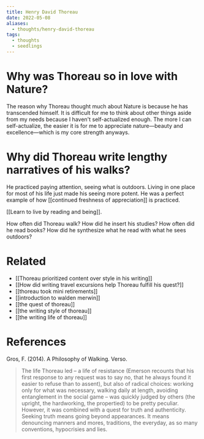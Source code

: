 ```yaml
---
title: Henry David Thoreau
date: 2022-05-08
aliases:
  - thoughts/henry-david-thoreau
tags:
  - thoughts
  - seedlings
---
```

# Why was Thoreau so in love with Nature?

The reason why Thoreau thought much about Nature is because he has transcended himself. It is difficult for me to think about other things aside from my needs because I haven't self-actualized enough. The more I can self-actualize, the easier it is for me to appreciate nature—beauty and excellence—which is my core strength anyways.

# Why did Thoreau write lengthy narratives of his walks?

He practiced paying attention, seeing what is outdoors. Living in one place for most of his life just made his seeing more potent. He was a perfect example of how [[continued freshness of appreciation]] is practiced.

[[Learn to live by reading and being]].

How often did Thoreau walk?
How did he insert his studies?
How often did he read books?
How did he synthesize what he read with what he sees outdoors?

# Related

- [[Thoreau prioritized content over style in his writing]]
- [[How did writing travel excursions help Thoreau fulfill his quest?]]
- [[thoreau took mini retirements]]
- [[introduction to walden merwin]]
- [[the quest of thoreau]]
- [[the writing style of thoreau]]
- [[the writing life of thoreau]]

# References

Gros, F. (2014). A Philosophy of Walking. Verso.

> The life Thoreau led – a life of resistance (Emerson recounts that his first response to any request was to say no, that he always found it easier to refuse than to assent), but also of radical choices: working only for what was necessary, walking daily at length, avoiding entanglement in the social game – was quickly judged by others (the upright, the hardworking, the propertied) to be pretty peculiar. However, it was combined with a quest for truth and authenticity. Seeking truth means going beyond appearances. It means denouncing manners and mores, traditions, the everyday, as so many conventions, hypocrisies and lies.